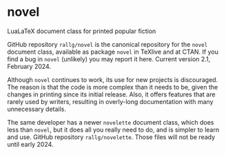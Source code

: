 # novel
LuaLaTeX document class for printed popular fiction

GitHub repository `rallg/novel` is the canonical repository for the
`novel` document class, available as package `novel` in TeXlive and at CTAN.
If you find a bug in `novel` (unlikely) you may report it here.
Current version 2.1, February 2024. 

Although `novel` continues to work, its use for new projects is discouraged.
The reason is that the code is more complex than it needs to be, given the
changes in printing since its initial release.
Also, it offers features that are rarely used by writers, resulting in
overly-long documentation with many unnecessary details.

The same developer has a newer `novelette` document class, which does
less than `novel`, but it does all you really need to do, and is simpler
to learn and use. GitHub repository `rallg/novelette`.
Those files will not be ready until early 2024.

